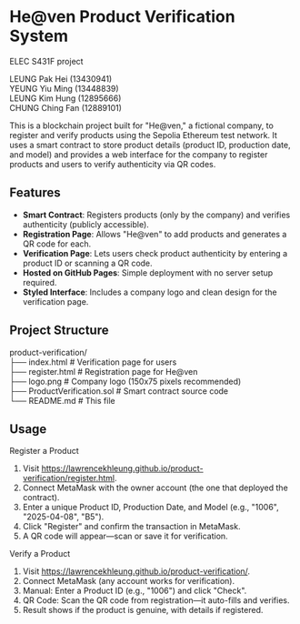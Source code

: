 # He@ven Product Verification System

ELEC S431F project  
  
LEUNG Pak Hei (13430941)  
YEUNG Yiu Ming (13448839)  
LEUNG Kim Hung (12895666)  
CHUNG Ching Fan (12889101)  

This is a blockchain project built for "He@ven," a fictional company, to register and verify products using the Sepolia Ethereum test network. It uses a smart contract to store product details (product ID, production date, and model) and provides a web interface for the company to register products and users to verify authenticity via QR codes.

## Features
- **Smart Contract**: Registers products (only by the company) and verifies authenticity (publicly accessible).
- **Registration Page**: Allows "He@ven" to add products and generates a QR code for each.
- **Verification Page**: Lets users check product authenticity by entering a product ID or scanning a QR code.
- **Hosted on GitHub Pages**: Simple deployment with no server setup required.
- **Styled Interface**: Includes a company logo and clean design for the verification page.

## Project Structure
product-verification/  
├── index.html              # Verification page for users  
├── register.html           # Registration page for He@ven  
├── logo.png                # Company logo (150x75 pixels recommended)  
├── ProductVerification.sol # Smart contract source code  
└── README.md               # This file  

## Usage
Register a Product
1. Visit https://lawrencekhleung.github.io/product-verification/register.html.
2. Connect MetaMask with the owner account (the one that deployed the contract).
3. Enter a unique Product ID, Production Date, and Model (e.g., "1006", "2025-04-08", "B5").
4. Click "Register" and confirm the transaction in MetaMask.
5. A QR code will appear—scan or save it for verification.

Verify a Product
1. Visit https://lawrencekhleung.github.io/product-verification/.
2. Connect MetaMask (any account works for verification).
3. Manual: Enter a Product ID (e.g., "1006") and click "Check".
4. QR Code: Scan the QR code from registration—it auto-fills and verifies.
5. Result shows if the product is genuine, with details if registered.
